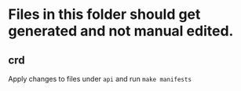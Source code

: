 # Files in this folder should get generated and not manual edited.

## crd

Apply changes to files under `api` and run `make manifests`
